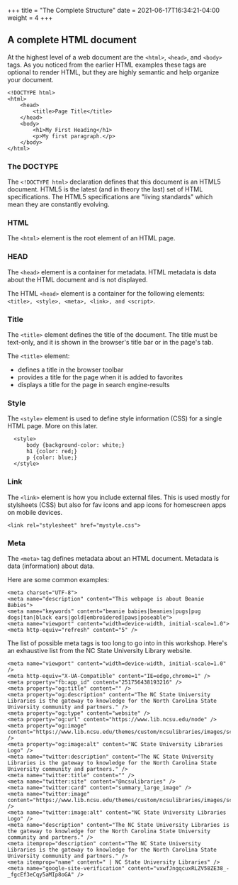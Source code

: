+++
title = "The Complete Structure"
date = 2021-06-17T16:34:21-04:00
weight = 4
+++

## A complete HTML document

At the highest level of a web document are the ```<html>```, ```<head>```, and ```<body>``` tags. As you noticed from the earlier HTML examples these tags are optional to render HTML, but they are highly semantic and help organize your document. 

```
<!DOCTYPE html>
<html>
    <head>
        <title>Page Title</title>
    </head>
    <body>
        <h1>My First Heading</h1>
        <p>My first paragraph.</p>
    </body>
</html> 
```

### The DOCTYPE

The ```<!DOCTYPE html>``` declaration defines that this document is an HTML5 document. HTML5 is the latest (and in theory the last) set of HTML specifications. The HTML5 specifications are "living standards" which mean they are constantly evolving.

### HTML

The ```<html>``` element is the root element of an HTML page.

### HEAD

The ```<head>``` element is a container for metadata. HTML metadata is data about the HTML document and is not displayed.

The HTML ```<head>``` element is a container for the following elements: ```<title>, <style>, <meta>, <link>, and <script>```.

### Title

The ```<title>``` element defines the title of the document. The title must be text-only, and it is shown in the browser's title bar or in the page's tab.

The ```<title>``` element:

- defines a title in the browser toolbar
- provides a title for the page when it is added to favorites
- displays a title for the page in search engine-results

### Style

The ```<style>``` element is used to define style information (CSS) for a single HTML page. More on this later.

```
  <style>
      body {background-color: white;}
      h1 {color: red;}
      p {color: blue;}
  </style> 
```

### Link

The ```<link>``` element is how you include external files. This is used mostly for stylsheets (CSS) but also for fav icons and app icons for homescreen apps on mobile devices.

```
<link rel="stylesheet" href="mystyle.css"> 
```

### Meta

The ```<meta>``` tag defines metadata about an HTML document. Metadata is data (information) about data.

Here are some common examples:

```
<meta charset="UTF-8">
<meta name="description" content="This webpage is about Beanie Babies">
<meta name="keywords" content="beanie babies|beanies|pugs|pug dogs|tan|black ears|gold|embroidered|paws|poseable">
<meta name="viewport" content="width=device-width, initial-scale=1.0">
<meta http-equiv="refresh" content="5" />

```

The list of possible meta tags is too long to go into in this workshop. Here's an exhaustive list from the NC State University Library website.

```
<meta name="viewport" content="width=device-width, initial-scale=1.0" />
<meta http-equiv="X-UA-Compatible" content="IE=edge,chrome=1" />
<meta property="fb:app_id" content="251756438193216" />
<meta property="og:title" content="" />
<meta property="og:description" content="The NC State University Libraries is the gateway to knowledge for the North Carolina State University community and partners." />
<meta property="og:type" content="website" />
<meta property="og:url" content="https://www.lib.ncsu.edu/node" />
<meta property="og:image" content="https://www.lib.ncsu.edu/themes/custom/ncsulibraries/images/screenshot.jpg" />
<meta property="og:image:alt" content="NC State University Libraries Logo" />
<meta name="twitter:description" content="The NC State University Libraries is the gateway to knowledge for the North Carolina State University community and partners." />
<meta name="twitter:title" content="" />
<meta name="twitter:site" content="@ncsulibraries" />
<meta name="twitter:card" content="summary_large_image" />
<meta name="twitter:image" content="https://www.lib.ncsu.edu/themes/custom/ncsulibraries/images/screenshot.jpg" />
<meta name="twitter:image:alt" content="NC State University Libraries Logo" />
<meta name="description" content="The NC State University Libraries is the gateway to knowledge for the North Carolina State University community and partners." />
<meta itemprop="description" content="The NC State University Libraries is the gateway to knowledge for the North Carolina State University community and partners." />
<meta itemprop="name" content=" | NC State University Libraries" />
<meta name="google-site-verification" content="vxwfJngqcuxRLZV58ZE38_-_fgcEf3eCqy5aMIp8oGA" />
```